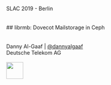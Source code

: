 <!-- .slide: data-state="cover" id="cover-page" data-timing="20" -->
<br>
SLAC 2019 - Berlin
<br>
<br>
<br>
## librmb: Dovecot Mailstorage in Ceph
<br>
<br>
<br>
Danny Al-Gaaf | <a href="https://twitter.com/dannyalgaaf">@dannyalgaaf</a> <br>
Deutsche Telekom AG <br>
<br>
<img src="images/T_Logo_3c_p_DE.png" style="height:45px;width:auto;margin:0px">

